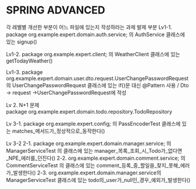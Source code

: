 # SPRING ADVANCED
각 레벨별 개선한 부분이 어느 파일에 있는지 작성하라는 과제 발제 부분
Lv1-1. package org.example.expert.domain.auth.service; 의 AuthService 클래스에 있는 signup() 

Lv1-2. package org.example.expert.client; 의 WeatherClient 클래스에 있는 getTodayWeather()  

Lv1-3. package org.example.expert.domain.user.dto.request.UserChangePasswordRequest 의 UserChangePasswordRequest 클래스에 있는 if()문 대신 @Pattern 사용 / Dto -> request ->UserChangePasswordRequest에 작성

Lv 2. N+1 문제  
package org.example.expert.domain.todo.repository.TodoRepository

Lv 3-1. package org.example.expert.config; 의 PassEncoderTest 클래스에 있는 matches_메서드가_정상적으로_동작한다()  

Lv 3-2
	2-1. package org.example.expert.domain.manager.service; 의 ManagerServiceTest 의 클래스에 있는 manager_목록_조회_시_Todo가_없다면_NPE_에러를_던진다() 
	2-2. org.example.expert.domain.comment.service; 의 CommentServiceTest 의 클래스에 있는 comment_등록_중_할일을_찾지_못해_에러가_발생한다()
	2-3. org.example.expert.domain.manager.service의 ManagerServiceTest 클래스에 있는 todo의_user가_null인_경우_예외가_발생한다()
